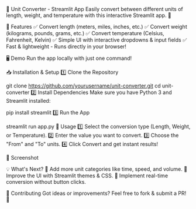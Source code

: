 🔄 Unit Converter - Streamlit App
Easily convert between different units of length, weight, and temperature with this interactive Streamlit app. 🚀

📌 Features
✅ Convert length (meters, miles, inches, etc.)
✅ Convert weight (kilograms, pounds, grams, etc.)
✅ Convert temperature (Celsius, Fahrenheit, Kelvin)
✅ Simple UI with interactive dropdowns & input fields
✅ Fast & lightweight - Runs directly in your browser!

🖥️ Demo
Run the app locally with just one command!

📥 Installation & Setup
1️⃣ Clone the Repository


git clone https://github.com/yourusername/unit-converter.git
cd unit-converter
2️⃣ Install Dependencies
Make sure you have Python 3 and Streamlit installed:


pip install streamlit
3️⃣ Run the App


streamlit run app.py
📜 Usage
1️⃣ Select the conversion type (Length, Weight, or Temperature).
2️⃣ Enter the value you want to convert.
3️⃣ Choose the "From" and "To" units.
4️⃣ Click Convert and get instant results!

📸 Screenshot

💡 What's Next?
🚀 Add more unit categories like time, speed, and volume.
🎨 Improve the UI with Streamlit themes & CSS.
🔄 Implement real-time conversion without button clicks.

📌 Contributing
Got ideas or improvements? Feel free to fork & submit a PR! 🎉
